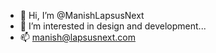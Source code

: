 - 👋 Hi, I’m @ManishLapsusNext
- 👀 I’m interested in design and development...
- 📫 manish@lapsusnext.com

<!---
ManishLapsusNext/ManishLapsusNext is a ✨ special ✨ repository because its `README.md` (this file) appears on your GitHub profile.
You can click the Preview link to take a look at your changes.
--->
